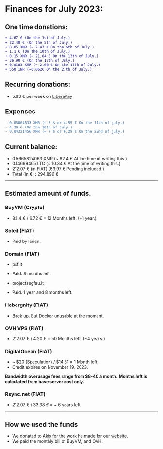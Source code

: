 # Finances for July 2023:

## One time donations:

```diff
+ 4.67 € (On the 1st of July.)
+ 22.40 € (On the 5th of July.)
+ 0.05 XMR (~ 7.43 € On the 6th of July.)
+ 1.1 € (On the 10th of July.)
+ 0.15 XMR (~ 21,84 € On the 13th of July.)
+ 36.90 € (On the 17th of July.)
+ 0.0183 XMR (~ 2.66 € On the 17th of July.)
+ 550 INR (~6.062€ On the 27th of July.)

```

## Recurring donations:

- 5.83 € per week on [LiberaPay](https://liberapay.com/ProjectSegfault)

## Expenses

```diff
- 0.03064833 XMR (~ 5 $ or 4.55 € On the 11th of july.)
- 4.20 € (On the 10th of July.)
- 0.04321456 XMR (~ 7 $ or 6,29 € On the 22nd of july.)

```

## Current balance:

- 0.5665824063 XMR (~ 82.4 € At the time of writing this.)
- 0.14699405 LTC (~ 10.34 € At the time of writing this.)
- 212.07 € (in FIAT) (63.97 € Pending included.)
- Total (in €) : 294.896 €

---

## Estimated amount of funds.

### BuyVM (Crypto)

- 82.4 € / 6.72 € = 12 Months left. (~1 year.)

### Soleil (FIAT)

- Paid by lerien.

### Domain (FIAT)

- psf.lt

* Paid. 8 months left.

- projectsegfau.lt

* Paid. 1 year and 8 months left.

### Hebergnity (FIAT)

- Back up. But Docker unusable at the moment.

### OVH VPS (FIAT)

- 212.07 € / 4.20 € = 50 Months left. (~4 years.)

### DigitalOcean (FIAT)

- ~ $20 (Speculation) / $14.81 = 1 Month left.
- Credit expires on November 19, 2023.

**Bandwidth overusage fees range from $8-40 a month.**
**Months left is calculated from base server cost only.**

### Rsync.net (FIAT)

- 212.07 € / 33.38 € = ~ 6 years left.

---

## How we used the funds

- We donated to [Akis](https://akisblack.dev) for the work he made for our [website](https://psf.lt).
- We paid the monthly bill of BuyVM, and OVH.
